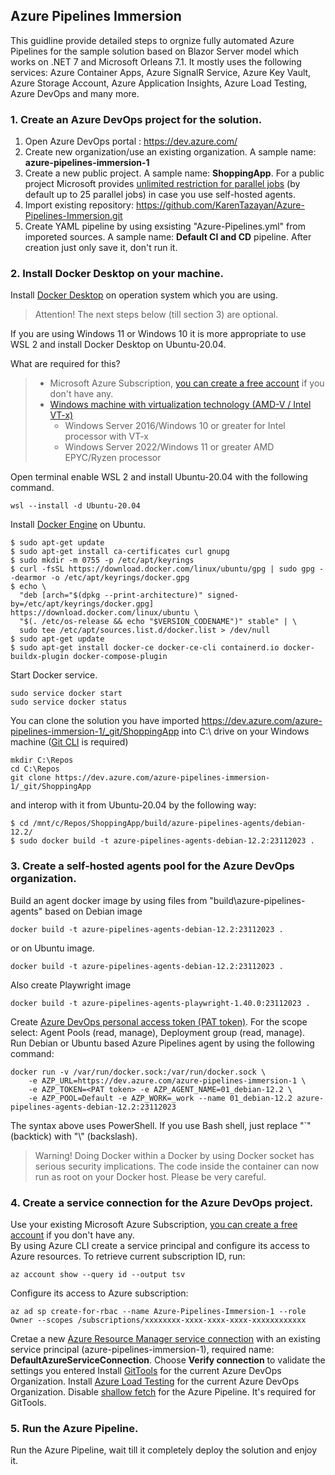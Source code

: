 ## Azure Pipelines Immersion

This guidline provide detailed steps to orgnize fully automated
Azure Pipelines for the sample solution based on Blazor Server model which works on .NET 7 and Microsoft Orleans 7.1. It mostly uses the following services: Azure Container Apps, Azure SignalR Service, Azure Key Vault, Azure Storage Account, Azure Application Insights, Azure Load Testing, Azure DevOps and many more.

### 1. Create an Azure DevOps project for the solution.

1. Open Azure DevOps portal : https://dev.azure.com/
2. Create new organization/use an existing organization. A sample name: **azure-pipelines-immersion-1**
3. Create a new public project. A sample name: **ShoppingApp**. For a public project Microsoft provides 
[unlimited restriction for parallel jobs](https://learn.microsoft.com/en-us/azure/devops/pipelines/licensing/concurrent-jobs) (by default up to 25 parallel jobs) in case you use self-hosted agents.  
4. Import existing repository: https://github.com/KarenTazayan/Azure-Pipelines-Immersion.git
5. Create YAML pipeline by using exsisting "Azure-Pipelines.yml" from imporeted sources. A sample name: **Default CI and CD** pipeline. After creation just only save it, don't run it.
   
### 2. Install Docker Desktop on your machine.

Install [Docker Desktop](https://docs.docker.com/desktop/install/windows-install/) on operation system which you are using.  

>Attention! The next steps below (till section 3) are optional.

If you are using Windows 11 or Windows 10 it is more appropriate to use WSL 2 and install Docker Desktop on Ubuntu-20.04.

What are required for this?  
> - Microsoft Azure Subscription, [you can create a free account](https://azure.microsoft.com/en-us/free/) if you don't have any.
> - [Windows machine with virtualization technology (AMD-V / Intel VT-x)](https://learn.microsoft.com/en-us/virtualization/hyper-v-on-windows/user-guide/nested-virtualization)
>   - Windows Server 2016/Windows 10 or greater for Intel processor with VT-x
>   - Windows Server 2022/Windows 11 or greater AMD EPYC/Ryzen processor

Open terminal enable WSL 2 and install Ubuntu-20.04 with the following command. 
```
wsl --install -d Ubuntu-20.04
```
Install [Docker Engine](https://docs.docker.com/engine/install/ubuntu/) on Ubuntu.
```
$ sudo apt-get update
$ sudo apt-get install ca-certificates curl gnupg
$ sudo mkdir -m 0755 -p /etc/apt/keyrings
$ curl -fsSL https://download.docker.com/linux/ubuntu/gpg | sudo gpg --dearmor -o /etc/apt/keyrings/docker.gpg
$ echo \
  "deb [arch="$(dpkg --print-architecture)" signed-by=/etc/apt/keyrings/docker.gpg] https://download.docker.com/linux/ubuntu \
  "$(. /etc/os-release && echo "$VERSION_CODENAME")" stable" | \
  sudo tee /etc/apt/sources.list.d/docker.list > /dev/null
$ sudo apt-get update
$ sudo apt-get install docker-ce docker-ce-cli containerd.io docker-buildx-plugin docker-compose-plugin
```
Start Docker service.
```
sudo service docker start
sudo service docker status
```
You can clone the solution you have imported https://dev.azure.com/azure-pipelines-immersion-1/_git/ShoppingApp into C:\ drive on your Windows machine ([Git CLI](https://git-scm.com/download/win) is required)
```
mkdir C:\Repos
cd C:\Repos
git clone https://dev.azure.com/azure-pipelines-immersion-1/_git/ShoppingApp
```
and interop with it from Ubuntu-20.04 by the following way:
```
$ cd /mnt/c/Repos/ShoppingApp/build/azure-pipelines-agents/debian-12.2/
$ sudo docker build -t azure-pipelines-agents-debian-12.2:23112023 .
```

### 3. Create a self-hosted agents pool for the Azure DevOps organization.

Build an agent docker image by using files from "build\azure-pipelines-agents" based on Debian image
```
docker build -t azure-pipelines-agents-debian-12.2:23112023 .
```
or on Ubuntu image.
```
docker build -t azure-pipelines-agents-debian-12.2:23112023 .
```
Also create Playwright image
```
docker build -t azure-pipelines-agents-playwright-1.40.0:23112023 .
```
Create [Azure DevOps personal access token (PAT token)](https://learn.microsoft.com/en-us/azure/devops/organizations/accounts/use-personal-access-tokens-to-authenticate). For the scope select: Agent Pools (read, manage), Deployment group (read, manage).  
Run Debian or Ubuntu based Azure Pipelines agent by using the following command:
```
docker run -v /var/run/docker.sock:/var/run/docker.sock \
    -e AZP_URL=https://dev.azure.com/azure-pipelines-immersion-1 \
    -e AZP_TOKEN=<PAT token> -e AZP_AGENT_NAME=01_debian-12.2 \
    -e AZP_POOL=Default -e AZP_WORK=_work --name 01_debian-12.2 azure-pipelines-agents-debian-12.2:23112023
```
The syntax above uses PowerShell. If you use Bash shell, just replace "`" (backtick) with "\\" (backslash).  
  
>Warning! Doing Docker within a Docker by using Docker socket has serious security implications. The code inside the container can now run as root on your Docker host. Please be very careful.

### 4. Create a service connection for the Azure DevOps project.

Use your existing Microsoft Azure Subscription, [you can create a free account](https://azure.microsoft.com/en-us/free/) if you don't have any.  
By using Azure CLI create a service principal and configure its access to Azure resources. To retrieve current subscription ID, run:  
```
az account show --query id --output tsv
```
Configure its access to Azure subscription:
```
az ad sp create-for-rbac --name Azure-Pipelines-Immersion-1 --role Owner --scopes /subscriptions/xxxxxxxx-xxxx-xxxx-xxxx-xxxxxxxxxxxx
```
Cretae a new [Azure Resource Manager service connection](https://learn.microsoft.com/en-us/azure/devops/pipelines/library/connect-to-azure?view=azure-devops#create-an-azure-resource-manager-service-connection-with-an-existing-service-principal) with an existing service principal (azure-pipelines-immersion-1), required name: **DefaultAzureServiceConnection**. Choose **Verify connection** to validate the settings you entered
Install [GitTools](https://marketplace.visualstudio.com/items?itemName=gittools.gittools) for the current Azure DevOps Organization. 
Install [Azure Load Testing](https://marketplace.visualstudio.com/items?itemName=AzloadTest.AzloadTesting) for the current Azure DevOps Organization.
Disable [shallow fetch](https://learn.microsoft.com/en-us/azure/devops/pipelines/yaml-schema/steps-checkout?view=azure-pipelines#shallow-fetch) for the Azure Pipeline. It's required for GitTools.

### 5. Run the Azure Pipeline.

Run the Azure Pipeline, wait till it completely deploy the solution and enjoy it.